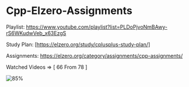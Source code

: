 # Cpp-Elzero-Assignments

Playlist: https://www.youtube.com/playlist?list=PLDoPjvoNmBAwy-rS6WKudwVeb_x63EzgS

Study Plan: [https://elzero.org/study/cplusplus-study-plan/]

Assignments: https://elzero.org/category/assignments/cpp-assignments/

Watched Videos => [ 66 From 78 ]

![85%](https://progress-bar.dev/85/?title=progress)
